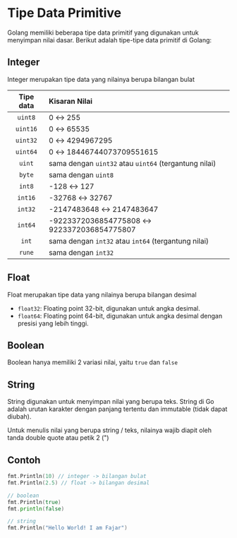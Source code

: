 # Tipe Data Primitive

Golang memiliki beberapa tipe data primitif yang digunakan untuk menyimpan nilai dasar. Berikut adalah tipe-tipe data primitif di Golang:

## Integer

Integer merupakan tipe data yang nilainya berupa bilangan bulat

| Tipe data | Kisaran Nilai                                         |
| :-------: | :---------------------------------------------------- |
|  `uint8`  | 0 ↔ 255                                               |
| `uint16`  | 0 ↔ 65535                                             |
| `uint32`  | 0 ↔ 4294967295                                        |
| `uint64`  | 0 ↔ 18446744073709551615                              |
|  `uint`   | sama dengan `uint32` atau `uint64` (tergantung nilai) |
|  `byte`   | sama dengan `uint8`                                   |
|  `int8`   | -128 ↔ 127                                            |
|  `int16`  | -32768 ↔ 32767                                        |
|  `int32`  | -2147483648 ↔ 2147483647                              |
|  `int64`  | -9223372036854775808 ↔ 9223372036854775807            |
|   `int`   | sama dengan `int32` atau `int64` (tergantung nilai)   |
|  `rune`   | sama dengan `int32`                                   |

## Float

Float merupakan tipe data yang nilainya berupa bilangan desimal

- `float32`: Floating point 32-bit, digunakan untuk angka desimal.
- `float64`: Floating point 64-bit, digunakan untuk angka desimal dengan presisi yang lebih tinggi.

## Boolean

Boolean hanya memiliki 2 variasi nilai, yaitu `true` dan `false`

## String

String digunakan untuk menyimpan nilai yang berupa teks. String di Go adalah urutan karakter dengan panjang tertentu dan immutable (tidak dapat diubah).

Untuk menulis nilai yang berupa string / teks, nilainya wajib diapit oleh tanda double quote atau petik 2 (")

## Contoh

```go
fmt.Println(10) // integer -> bilangan bulat
fmt.Println(2.5) // float -> bilangan desimal

// boolean
fmt.Println(true)
fmt.println(false)

// string
fmt.Println("Hello World! I am Fajar")
```
